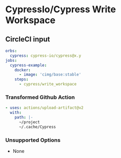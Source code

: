 # CypressIo/Cypress Write Workspace

## CircleCI input

```yaml
orbs:
  cypress: cypress-io/cypress@x.y
jobs:
  cypress-example:
    docker:
      - image: 'cimg/base:stable'
    steps:
      - cypress/write_workspace
```

### Transformed Github Action

```yaml
- uses: actions/upload-artifact@v2
  with: 
    path: |-
      ~/project
      ~/.cache/Cypress
```

### Unsupported Options

- None
